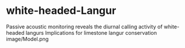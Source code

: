 # white-headed-Langur
Passive acoustic monitoring reveals the diurnal calling activity of white-headed langurs Implications for limestone langur conservation
image/Model.png
